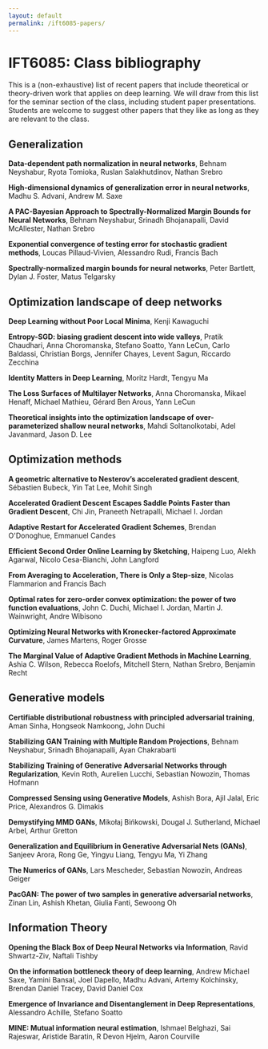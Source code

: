 ```yaml
---
layout: default
permalink: /ift6085-papers/
---
```


IFT6085: Class bibliography
=========

This is a (non-exhaustive) list of recent papers that include theoretical or theory-driven work
that applies on deep learning.
We will draw from this list for the seminar section of the class,
including student paper presentations.
Students are welcome to suggest other papers that they like as long as they
are relevant to the class.


Generalization
------

**Data-dependent path normalization in neural networks**,
Behnam Neyshabur, Ryota Tomioka, Ruslan Salakhutdinov, Nathan Srebro

**High-dimensional dynamics of generalization error in neural networks**,
Madhu S. Advani, Andrew M. Saxe

**A PAC-Bayesian Approach to Spectrally-Normalized Margin Bounds for Neural Networks**,
Behnam Neyshabur, Srinadh Bhojanapalli, David McAllester, Nathan Srebro

**Exponential convergence of testing error for stochastic gradient methods**,
Loucas Pillaud-Vivien, Alessandro Rudi, Francis Bach

**Spectrally-normalized margin bounds for neural networks**,
Peter Bartlett, Dylan J. Foster, Matus Telgarsky


Optimization landscape of deep networks
------

**Deep Learning without Poor Local Minima**,
Kenji Kawaguchi

**Entropy-SGD: biasing gradient descent into wide valleys**,
Pratik Chaudhari, Anna Choromanska, Stefano Soatto, Yann LeCun, Carlo Baldassi, Christian Borgs, Jennifer Chayes, Levent Sagun, Riccardo Zecchina

**Identity Matters in Deep Learning**,
Moritz Hardt, Tengyu Ma

**The Loss Surfaces of Multilayer Networks**,
Anna Choromanska, Mikael Henaff, Michael Mathieu, Gérard Ben Arous, Yann LeCun

**Theoretical insights into the optimization landscape of over-parameterized shallow neural networks**,
Mahdi Soltanolkotabi, Adel Javanmard, Jason D. Lee


Optimization methods
----- 
**A geometric alternative to Nesterov’s accelerated gradient descent**,
Sébastien Bubeck, Yin Tat Lee, Mohit Singh

**Accelerated Gradient Descent Escapes Saddle Points Faster than Gradient Descent**,
Chi Jin, Praneeth Netrapalli, Michael I. Jordan

**Adaptive Restart for Accelerated Gradient Schemes**,
Brendan O'Donoghue, Emmanuel Candes

**Efficient Second Order Online Learning by Sketching**,
Haipeng Luo, Alekh Agarwal, Nicolo Cesa-Bianchi, John Langford

**From Averaging to Acceleration, There is Only a Step-size**,
Nicolas Flammarion and Francis Bach

**Optimal rates for zero-order convex optimization: the power of two function evaluations**,
John C. Duchi, Michael I. Jordan, Martin J. Wainwright, Andre Wibisono

**Optimizing Neural Networks with Kronecker-factored Approximate Curvature**,
James Martens, Roger Grosse

**The Marginal Value of Adaptive Gradient Methods in Machine Learning**,
Ashia C. Wilson, Rebecca Roelofs, Mitchell Stern, Nathan Srebro, Benjamin Recht


Generative models 
------
**Certifiable distributional robustness with principled adversarial training**,
Aman Sinha, Hongseok Namkoong, John Duchi

**Stabilizing GAN Training with Multiple Random Projections**,
Behnam Neyshabur, Srinadh Bhojanapalli, Ayan Chakrabarti

**Stabilizing Training of Generative Adversarial Networks through Regularization**,
Kevin Roth, Aurelien Lucchi, Sebastian Nowozin, Thomas Hofmann

**Compressed Sensing using Generative Models**,
Ashish Bora, Ajil Jalal, Eric Price, Alexandros G. Dimakis

**Demystifying MMD GANs**,
Mikołaj Bińkowski, Dougal J. Sutherland, Michael Arbel, Arthur Gretton

**Generalization and Equilibrium in Generative Adversarial Nets (GANs)**,
Sanjeev Arora, Rong Ge, Yingyu Liang, Tengyu Ma, Yi Zhang

**The Numerics of GANs**,
Lars Mescheder, Sebastian Nowozin, Andreas Geiger

**PacGAN: The power of two samples in generative adversarial networks**,
Zinan Lin, Ashish Khetan, Giulia Fanti, Sewoong Oh



Information Theory
----- 
**Opening the Black Box of Deep Neural Networks via Information**,
Ravid Shwartz-Ziv, Naftali Tishby

**On the information bottleneck theory of deep learning**,
Andrew Michael Saxe, Yamini Bansal, Joel Dapello, Madhu Advani, Artemy Kolchinsky, Brendan Daniel Tracey, David Daniel Cox

**Emergence of Invariance and Disentanglement in Deep Representations**,
Alessandro Achille, Stefano Soatto

**MINE: Mutual information neural estimation**,
Ishmael Belghazi, Sai Rajeswar, Aristide Baratin, R Devon Hjelm, Aaron Courville




